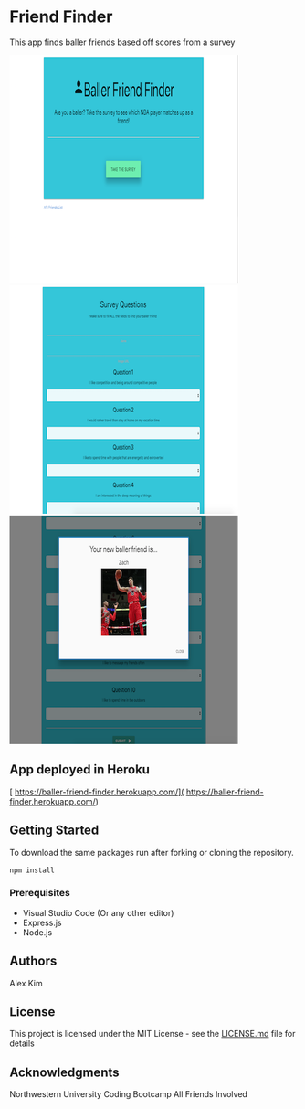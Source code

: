 # Friend Finder

This app finds baller friends based off scores from a survey

![alt text](/app/public/images/homepage.png)
![alt text](/app/public/images/surveypage.png)
![alt text](/app/public/images/ballerfriend.png)

## App deployed in Heroku

[ https://baller-friend-finder.herokuapp.com/]( https://baller-friend-finder.herokuapp.com/)

## Getting Started

To download the same packages run after forking or cloning the repository.

```
npm install
```


### Prerequisites

- Visual Studio Code (Or any other editor)
- Express.js
- Node.js


## Authors

Alex Kim

## License

This project is licensed under the MIT License - see the [LICENSE.md](LICENSE.md) file for details

## Acknowledgments

Northwestern University Coding Bootcamp
All Friends Involved
